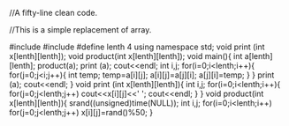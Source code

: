 //A fifty-line clean code.

//This is a simple replacement of array.

#include<iostream>
#include<ctime>
#define lenth 4
using namespace std;
void print (int x[lenth][lenth]);
void product(int x[lenth][lenth]);
void main(){
    int a[lenth][lenth];
    product(a);
    print (a);
    cout<<endl;
    int i,j;
    for(i=0;i<lenth;i++){
        for(j=0;j<i;j++){
            int temp;
            temp=a[i][j];
            a[i][j]=a[j][i];
            a[j][i]=temp;
        }
    }
    print (a);
    cout<<endl;
}
void print (int x[lenth][lenth]){
    int i,j;
    for(i=0;i<lenth;i++){
        for(j=0;j<lenth;j++)
            cout<<x[i][j]<<' ';
        cout<<endl;
    }
}
void product(int x[lenth][lenth]){
    srand((unsigned)time(NULL));
    int i,j;
    for(i=0;i<lenth;i++)
        for(j=0;j<lenth;j++)
            x[i][j]=rand()%50;
}